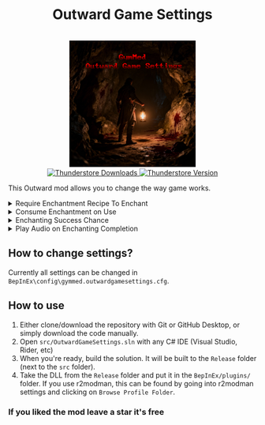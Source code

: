 <h1 align="center">
    Outward Game Settings
</h1>
<br/>
<div align="center">
  <img src="./preview/images/Logo.png" alt="Outward game setting to require enchantment recipe when enchanting."/>
</div>

<div align="center">
	<a href="https://thunderstore.io/c/outward/p/GymMed/GameSettings/">
		<img src="https://img.shields.io/thunderstore/dt/GymMed/GameSettings" alt="Thunderstore Downloads">
	</a>
	<a href="https://github.com/GymMed/Outward-Game-Settings/releases/latest">
		<img src="https://img.shields.io/thunderstore/v/GymMed/GameSettings" alt="Thunderstore Version">
	</a>
</div>

This Outward mod allows you to change the way game works.

<details>
    <summary>Require Enchantment Recipe To Enchant</summary>

_Attempting to enchant an item without the required enchantment recipe in your inventory (pocket or backpack) will display an error and cancel the process. Config setting: `RequireRecipeToAllowEnchant`._<br>
![Picture](https://raw.githubusercontent.com/GymMed/Outward-Game-Settings/refs/heads/main/preview/images/1.png)

</details>

<details>
    <summary>Consume Enchantment on Use</summary>

_Successfully enchanting an item consumes the enchantment recipe from your inventory. Recommended to use together with `Enchanting Requires Enchantment` setting. Config setting: `UseRecipeOnEnchanting`_<br>
![Picture](https://raw.githubusercontent.com/GymMed/Outward-Game-Settings/refs/heads/main/preview/images/2.png)

</details>

<details>
    <summary>Enchanting Success Chance</summary>

_Enchanting an item can fail based on a configurable success rate. Config setting: `EnchantingSuccessChance`_<br>
![Picture](https://raw.githubusercontent.com/GymMed/Outward-Game-Settings/refs/heads/main/preview/images/3.png)

</details>

<details>
    <summary>Play Audio on Enchanting Completion</summary>

_Plays custom sound effects when the EnchantmentTable.DoneEnchanting event occurs. Success and failure each trigger different audio clips. Enabled with config setting: `PlayAudioOnEnchantingDone`_<br>
![Picture](https://raw.githubusercontent.com/GymMed/Outward-Game-Settings/refs/heads/main/preview/images/3.png)

</details>

## How to change settings?

Currently all settings can be changed in `BepInEx\config\gymmed.outwardgamesettings.cfg`.

## How to use

1. Either clone/download the repository with Git or GitHub Desktop, or simply download the code manually.
2. Open `src/OutwardGameSettings.sln` with any C# IDE (Visual Studio, Rider, etc)
3. When you're ready, build the solution. It will be built to the `Release` folder (next to the `src` folder).
4. Take the DLL from the `Release` folder and put it in the `BepInEx/plugins/` folder. If you use r2modman, this can be found by going into r2modman settings and clicking on `Browse Profile Folder`.

### If you liked the mod leave a star it's free
